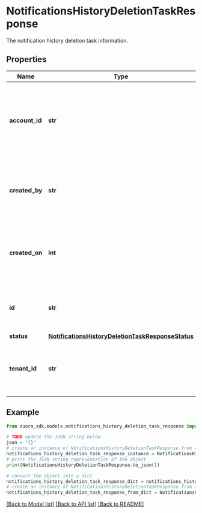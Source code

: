 # NotificationsHistoryDeletionTaskResponse

The notification history deletion task information.

## Properties

Name | Type | Description | Notes
------------ | ------------- | ------------- | -------------
**account_id** | **str** | The ID of the account whose notification histories are deleted by the current deletion task. | [optional] 
**created_by** | **str** | The ID of the user who submits the notification history deletion task. | [optional] 
**created_on** | **int** | The timestamp when the notification history deletion task is created. | [optional] 
**id** | **str** | The ID of the notification history deletion task. | [optional] 
**status** | [**NotificationsHistoryDeletionTaskResponseStatus**](NotificationsHistoryDeletionTaskResponseStatus.md) |  | [optional] 
**tenant_id** | **str** | The ID of the tenant where the notification history deletion task runs. | [optional] 

## Example

```python
from zuora_sdk.models.notifications_history_deletion_task_response import NotificationsHistoryDeletionTaskResponse

# TODO update the JSON string below
json = "{}"
# create an instance of NotificationsHistoryDeletionTaskResponse from a JSON string
notifications_history_deletion_task_response_instance = NotificationsHistoryDeletionTaskResponse.from_json(json)
# print the JSON string representation of the object
print(NotificationsHistoryDeletionTaskResponse.to_json())

# convert the object into a dict
notifications_history_deletion_task_response_dict = notifications_history_deletion_task_response_instance.to_dict()
# create an instance of NotificationsHistoryDeletionTaskResponse from a dict
notifications_history_deletion_task_response_from_dict = NotificationsHistoryDeletionTaskResponse.from_dict(notifications_history_deletion_task_response_dict)
```
[[Back to Model list]](../README.md#documentation-for-models) [[Back to API list]](../README.md#documentation-for-api-endpoints) [[Back to README]](../README.md)


